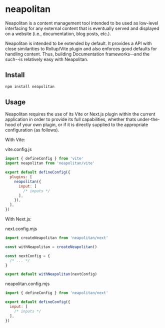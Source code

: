 # neapolitan

Neapolitan is a content management tool intended to be used as low-level interfacing for any external content that is eventually served and displayed on a website (i.e., documentation, blog posts, etc.).

Neapolitan is intended to be extended by default. It provides a API with close similarities to Rollup/Vite plugin and also enforces good defaults for handling content. Thus, building Documentation frameworks--and the such--is relatively easy with Neapolitan.

## Install

```sh
npm install neapolitan
```

## Usage

Neapolitan requires the use of its Vite or Next.js plugin within the current application in order to provide its full capabilities, whether thats under-the-hood of your own plugin, or if it is directly supplied to the appropriate configuration (as follows).

With Vite:

vite.config.js

```js
import { defineConfig } from 'vite'
import neapolitan from 'neapolitan/vite'

export default defineConfig({
  plugins: [
    neapolitan({
      input: [
        /* inputs */
      ],
    }),
  ],
})
```

With Next.js:

next.config.mjs

```js
import createNeapolitan from 'neapolitan/next'

const withNeapolitan = createNeapolitan()

const nextConfig = {
  /* ... */
}

export default withNeapolitan(nextConfig)
```

neapolitan.config.mjs

```js
import { defineConfig } from 'neapolitan/next'

export default defineConfig({
  input: [
    /* inputs */
  ],
})
```

